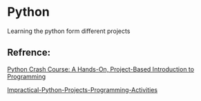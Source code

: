 # Python
Learning the python form different projects

## Refrence:
[Python Crash Course: A Hands-On, Project-Based Introduction to Programming ](https://www.amazon.com/Python-Crash-Course-Hands-Project-Based/dp/1593276036)

[Impractical-Python-Projects-Programming-Activities](https://www.amazon.com/Impractical-Python-Projects-Programming-Activities/dp/159327890X)
